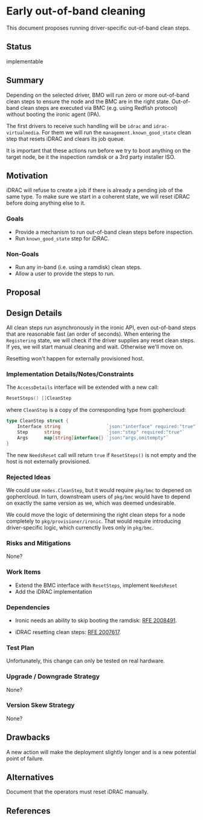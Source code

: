 <!--
 This work is licensed under a Creative Commons Attribution 3.0
 Unported License.

 http://creativecommons.org/licenses/by/3.0/legalcode
-->

# Early out-of-band cleaning

This document proposes running driver-specific out-of-band clean
steps.

## Status

implementable

## Summary

Depending on the selected driver, BMO will run zero or more out-of-band clean
steps to ensure the node and the BMC are in the right state. Out-of-band clean
steps are executed via BMC (e.g. using Redfish protocol) without booting the
ironic agent (IPA).

The first drivers to receive such handling will be `idrac` and
`idrac-virtualmedia`. For them we will run the `management.known_good_state`
clean step that resets iDRAC and clears its job queue.

It is important that these actions run before we try to boot anything on the
target node, be it the inspection ramdisk or a 3rd party installer ISO.

## Motivation

iDRAC will refuse to create a job if there is already a pending job of the same
type. To make sure we start in a coherent state, we will reset iDRAC before
doing anything else to it.

### Goals

* Provide a mechanism to run out-of-band clean steps before inspection.
* Run `known_good_state` step for iDRAC.

### Non-Goals

* Run any in-band (i.e. using a ramdisk) clean steps.
* Allow a user to provide the steps to run.

## Proposal

## Design Details

All clean steps run asynchronously in the ironic API, even out-of-band steps
that are reasonable fast (an order of seconds). When entering the `Registering`
state, we will check if the driver supplies any reset clean steps. If yes, we
will start manual cleaning and wait. Otherwise we'll move on.

Resetting won't happen for externally provisioned host.

### Implementation Details/Notes/Constraints

The `AccessDetails` interface will be extended with a new call:

```go
ResetSteps() []CleanStep
```

where `CleanStep` is a copy of the corresponding type from gophercloud:

```go
type CleanStep struct {
    Interface string                 `json:"interface" required:"true"`
    Step      string                 `json:"step" required:"true"`
    Args      map[string]interface{} `json:"args,omitempty"`
}
```

The new `NeedsReset` call will return `true` if `ResetSteps()` is not empty and
the host is not externally provisioned.

### Rejected Ideas

We could use `nodes.CleanStep`, but it would require `pkg/bmc` to depened on
gophercloud. In turn, downstream users of `pkg/bmc` would have to depend on
exactly the same version as we, which was deemed undesirable.

We could move the logic of determining the right clean steps for a node
completely to `pkg/provisioner/ironic`. That would require introducing
driver-specific logic, which currenctly lives only in `pkg/bmc`.

### Risks and Mitigations

None?

### Work Items

* Extend the BMC interface with `ResetSteps`, implement `NeedsReset`
* Add the iDRAC implementation

### Dependencies

* Ironic needs an ability to skip booting the ramdisk:
  [RFE 2008491](https://storyboard.openstack.org/#!/story/2008491).

* iDRAC resetting clean steps:
  [RFE 2007617](https://storyboard.openstack.org/#!/story/2007617).

### Test Plan

Unfortunately, this change can only be tested on real hardware.

### Upgrade / Downgrade Strategy

None?

### Version Skew Strategy

None?

## Drawbacks

A new action will make the deployment slightly longer and is a new potential
point of failure.

## Alternatives

Document that the operators must reset iDRAC manually.

## References

